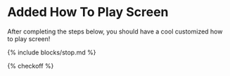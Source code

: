 # Added How To Play Screen

After completing the steps below, you should have a cool customized how to play screen!

{% include blocks/stop.md %}

{% checkoff %}
